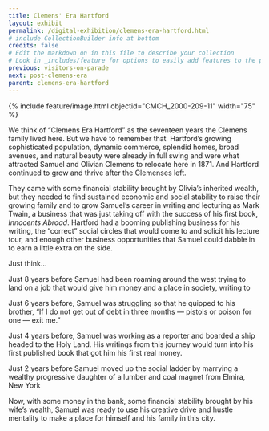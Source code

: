 ```yaml
---
title: Clemens' Era Hartford
layout: exhibit
permalink: /digital-exhibition/clemens-era-hartford.html
# include CollectionBuilder info at bottom
credits: false
# Edit the markdown on in this file to describe your collection
# Look in _includes/feature for options to easily add features to the page
previous: visitors-on-parade
next: post-clemens-era
parent: clemens-era-hartford
---
```


{% include feature/image.html objectid="CMCH_2000-209-11" width="75" %}

We think of “Clemens Era Hartford” as the seventeen years the Clemens family lived here. But we have to remember that  Hartford’s growing sophisticated population, dynamic commerce, splendid homes, broad avenues, and natural beauty were already in full swing and were what attracted Samuel and Olivian Clemens to relocate here in 1871. And Hartford continued to grow and thrive after the Clemenses left. 

They came with some financial stability brought by Olivia’s inherited wealth, but they needed to find sustained economic and social stability to raise their growing family and to grow Samuel’s career in writing and lecturing as Mark Twain, a business that was just taking off with the success of his first book, _Innocents Abroad_. Hartford had a booming publishing business for his writing, the “correct” social circles that would come to and solicit his lecture tour, and enough other business opportunities that Samuel could dabble in to earn a little extra on the side. 

Just think… 

Just 8 years before Samuel had been roaming around the west trying to land on a job that would give him money and a place in society, writing to 

Just 6 years before, Samuel was struggling so that he quipped to his brother, “If I do not get out of debt in three months — pistols or poison for one — exit me.”

Just 4 years before, Samuel was working as a reporter and boarded a ship headed to the Holy Land. His writings from this journey would turn into his first published book that got him his first real money.

Just 2 years before Samuel moved up the social ladder by marrying a wealthy progressive daughter of a lumber and coal magnet from Elmira, New York

Now, with some money in the bank, some financial stability brought by his wife’s wealth, Samuel was ready to use his creative drive and hustle mentality to make a place for himself and his family in this city. 
